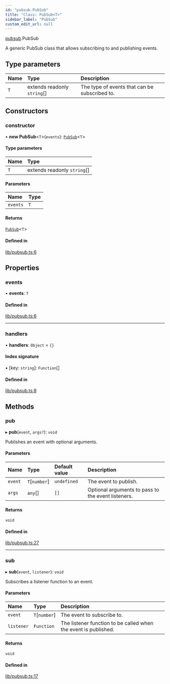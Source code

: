 ```yaml
---
id: "pubsub.PubSub"
title: "Class: PubSub<T>"
sidebar_label: "PubSub"
custom_edit_url: null
---
```


[pubsub](../modules/pubsub.md).PubSub

A generic PubSub class that allows subscribing to and publishing events.

## Type parameters

| Name | Type | Description |
| :------ | :------ | :------ |
| `T` | extends readonly `string`[] | The type of events that can be subscribed to. |

## Constructors

### constructor

• **new PubSub**\<`T`\>(`events`): [`PubSub`](pubsub.PubSub.md)\<`T`\>

#### Type parameters

| Name | Type |
| :------ | :------ |
| `T` | extends readonly `string`[] |

#### Parameters

| Name | Type |
| :------ | :------ |
| `events` | `T` |

#### Returns

[`PubSub`](pubsub.PubSub.md)\<`T`\>

#### Defined in

[lib/pubsub.ts:6](https://github.com/rycont/stadium/blob/85a354b/lib/pubsub.ts#L6)

## Properties

### events

• **events**: `T`

#### Defined in

[lib/pubsub.ts:6](https://github.com/rycont/stadium/blob/85a354b/lib/pubsub.ts#L6)

___

### handlers

• **handlers**: `Object` = `{}`

#### Index signature

▪ [key: `string`]: `Function`[]

#### Defined in

[lib/pubsub.ts:8](https://github.com/rycont/stadium/blob/85a354b/lib/pubsub.ts#L8)

## Methods

### pub

▸ **pub**(`event`, `args?`): `void`

Publishes an event with optional arguments.

#### Parameters

| Name | Type | Default value | Description |
| :------ | :------ | :------ | :------ |
| `event` | `T`[`number`] | `undefined` | The event to publish. |
| `args` | `any`[] | `[]` | Optional arguments to pass to the event listeners. |

#### Returns

`void`

#### Defined in

[lib/pubsub.ts:27](https://github.com/rycont/stadium/blob/85a354b/lib/pubsub.ts#L27)

___

### sub

▸ **sub**(`event`, `listener`): `void`

Subscribes a listener function to an event.

#### Parameters

| Name | Type | Description |
| :------ | :------ | :------ |
| `event` | `T`[`number`] | The event to subscribe to. |
| `listener` | `Function` | The listener function to be called when the event is published. |

#### Returns

`void`

#### Defined in

[lib/pubsub.ts:17](https://github.com/rycont/stadium/blob/85a354b/lib/pubsub.ts#L17)
